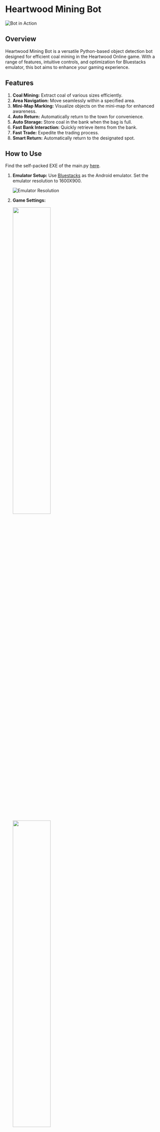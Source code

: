 # Heartwood Mining Bot

![Bot in Action](https://github.com/VrtK/Heartwood-bot/blob/main/bot_play.gif?raw=true)

## Overview
Heartwood Mining Bot is a versatile Python-based object detection bot designed for efficient coal mining in the Heartwood Online game. With a range of features, intuitive controls, and optimization for Bluestacks emulator, this bot aims to enhance your gaming experience.

## Features
1. **Coal Mining:** Extract coal of various sizes efficiently.
2. **Area Navigation:** Move seamlessly within a specified area.
3. **Mini-Map Marking:** Visualize objects on the mini-map for enhanced awareness.
4. **Auto Return:** Automatically return to the town for convenience.
5. **Auto Storage:** Store coal in the bank when the bag is full.
6. **Fast Bank Interaction:** Quickly retrieve items from the bank.
7. **Fast Trade:** Expedite the trading process.
8. **Smart Return:** Automatically return to the designated spot.

## How to Use
Find the self-packed EXE of the main.py [here](https://file.io/PIsadqkSc60A).

1. **Emulator Setup:** Use [Bluestacks](https://www.bluestacks.com/apps/role-playing/heartwood-online-on-pc.html) as the Android emulator. Set the emulator resolution to 1600X900.
   
   ![Emulator Resolution](https://github.com/VrtK/Heartwood-bot/assets/20610711/1b096cbf-a56d-4494-9b3f-c82f22ab9362)

3. **Game Settings:**
   
   <img src="https://github.com/VrtK/Heartwood-bot/assets/20610711/8c8ecd31-343e-4b2d-925c-7d08f0c00908" width="50%" height="50%">
   <img src="https://github.com/VrtK/Heartwood-bot/assets/20610711/5ce02bfe-0ff1-4e2b-9d4f-4669a5f03329" width="50%" height="50%">

5. **Tested Area:**
   
   <img src="https://github.com/VrtK/Heartwood-bot/assets/20610711/809c588e-93ba-456c-be41-34aefe9e1364" width="50%" height="50%">

   Note: You can modify the main object location at `\MISC\mining\main.JPG`.

## Tips and Tricks
- **Avoid Bans:** Disconnect periodically from the game.
- **Farming Server:** Opt for less populated servers for efficient grinding.
- **Separate Accounts:** Avoid sharing the same PC (android_id) and IP address for main and bot accounts.
- **Android ID Change:** In case of a ban, modify the Android ID in "C:\ProgramData\BlueStacks_nxt\bluestacks.conf" > android_id.

Happy Grinding! 🎮
